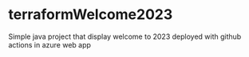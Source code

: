 # terraformWelcome2023
Simple java project that display welcome to 2023 deployed with github actions in azure web app 
